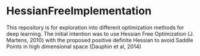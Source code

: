 # HessianFreeImplementation
This repository is for exploration into different optimization methods for deep learning. The initial intention was to use Hessian Free Optimization (J. Martens, 2010) with the proposed positive definite Hessian to avoid Saddle Points in high dimensional space (Dauphin et al, 2014)
